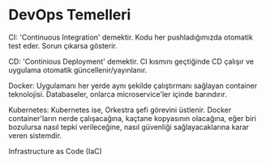 # DevOps Temelleri

CI: 'Continuous Integration' demektir. Kodu her pushladığımızda otomatik test eder. Sorun çıkarsa gösterir.

CD: 'Continious Deployment' demektir. CI kısmını geçtiğinde CD çalışır ve uygulama otomatik güncellenir/yayınlanır.

Docker: Uygulamanı her yerde aynı şekilde çalıştırmanı sağlayan container teknolojisi. Databaseler, onlarca microservice'ler içinde barındırır.

Kubernetes: Kubernetes ise, Orkestra şefi görevini üstlenir. Docker container'ların nerde çalışacağına, kaçtane kopyasının olacağına, eğer biri bozulursa nasıl tepki verileceğine, nasıl güvenliği sağlayacaklarına karar veren sistemdir.


Infrastructure as Code (IaC)

